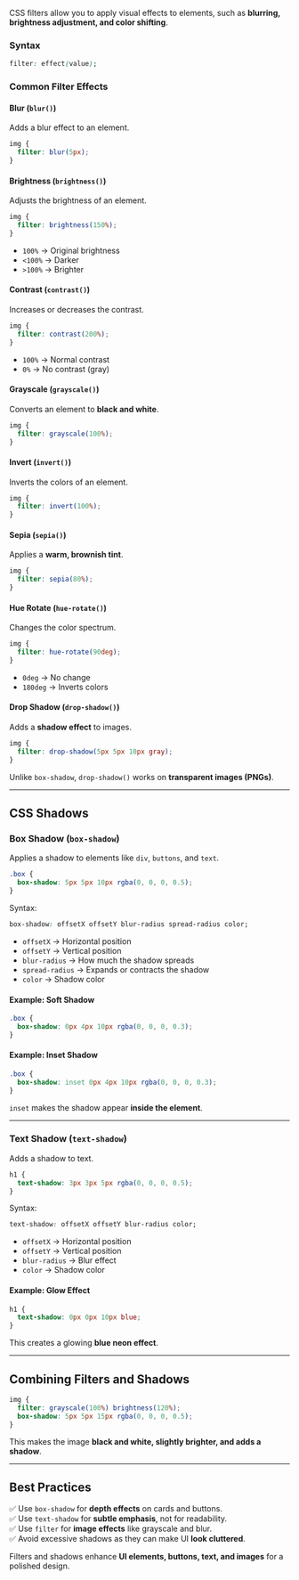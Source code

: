 CSS filters allow you to apply visual effects to elements, such as **blurring, brightness adjustment, and color shifting**.

### Syntax  
```css
filter: effect(value);
```

### Common Filter Effects  

#### Blur (`blur()`)  
Adds a blur effect to an element.  
```css
img {
  filter: blur(5px);
}
```

#### Brightness (`brightness()`)  
Adjusts the brightness of an element.  
```css
img {
  filter: brightness(150%);
}
```
- `100%` → Original brightness  
- `<100%` → Darker  
- `>100%` → Brighter  

#### Contrast (`contrast()`)  
Increases or decreases the contrast.  
```css
img {
  filter: contrast(200%);
}
```
- `100%` → Normal contrast  
- `0%` → No contrast (gray)  

#### Grayscale (`grayscale()`)  
Converts an element to **black and white**.  
```css
img {
  filter: grayscale(100%);
}
```

#### Invert (`invert()`)  
Inverts the colors of an element.  
```css
img {
  filter: invert(100%);
}
```

#### Sepia (`sepia()`)  
Applies a **warm, brownish tint**.  
```css
img {
  filter: sepia(80%);
}
```

#### Hue Rotate (`hue-rotate()`)  
Changes the color spectrum.  
```css
img {
  filter: hue-rotate(90deg);
}
```
- `0deg` → No change  
- `180deg` → Inverts colors  

#### Drop Shadow (`drop-shadow()`)  
Adds a **shadow effect** to images.  
```css
img {
  filter: drop-shadow(5px 5px 10px gray);
}
```
Unlike `box-shadow`, `drop-shadow()` works on **transparent images (PNGs)**.

---

## CSS Shadows  

### Box Shadow (`box-shadow`)  
Applies a shadow to elements like `div`, `buttons`, and `text`.  
```css
.box {
  box-shadow: 5px 5px 10px rgba(0, 0, 0, 0.5);
}
```
Syntax:  
```css
box-shadow: offsetX offsetY blur-radius spread-radius color;
```
- `offsetX` → Horizontal position  
- `offsetY` → Vertical position  
- `blur-radius` → How much the shadow spreads  
- `spread-radius` → Expands or contracts the shadow  
- `color` → Shadow color  

#### Example: Soft Shadow  
```css
.box {
  box-shadow: 0px 4px 10px rgba(0, 0, 0, 0.3);
}
```

#### Example: Inset Shadow  
```css
.box {
  box-shadow: inset 0px 4px 10px rgba(0, 0, 0, 0.3);
}
```
`inset` makes the shadow appear **inside the element**.

---

### Text Shadow (`text-shadow`)  
Adds a shadow to text.  
```css
h1 {
  text-shadow: 3px 3px 5px rgba(0, 0, 0, 0.5);
}
```
Syntax:  
```css
text-shadow: offsetX offsetY blur-radius color;
```
- `offsetX` → Horizontal position  
- `offsetY` → Vertical position  
- `blur-radius` → Blur effect  
- `color` → Shadow color  

#### Example: Glow Effect  
```css
h1 {
  text-shadow: 0px 0px 10px blue;
}
```
This creates a glowing **blue neon effect**.

---

## Combining Filters and Shadows  
```css
img {
  filter: grayscale(100%) brightness(120%);
  box-shadow: 5px 5px 15px rgba(0, 0, 0, 0.5);
}
```
This makes the image **black and white, slightly brighter, and adds a shadow**.

---

## Best Practices  
✅ Use `box-shadow` for **depth effects** on cards and buttons.  
✅ Use `text-shadow` for **subtle emphasis**, not for readability.  
✅ Use `filter` for **image effects** like grayscale and blur.  
✅ Avoid excessive shadows as they can make UI **look cluttered**.  

Filters and shadows enhance **UI elements, buttons, text, and images** for a polished design.